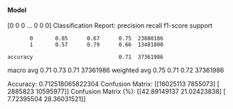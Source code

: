 #### Model
[0 0 0 ... 0 0 0]
Classification Report:
              precision    recall  f1-score   support

           0       0.85      0.67      0.75  23880186
           1       0.57      0.79      0.66  13481800

    accuracy                           0.71  37361986
   macro avg       0.71      0.73      0.71  37361986
weighted avg       0.75      0.71      0.72  37361986

Accuracy: 0.712518065822304
Confusion Matrix:
[[16025113  7855073]
 [ 2885823 10595977]]
Confusion Matrix (%):
[[42.89149137 21.02423838]
 [ 7.72395504 28.36031521]]
